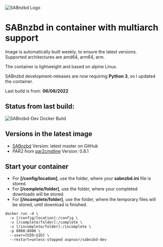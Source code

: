 ![SABnzbd Logo](https://www.usenet.com/wp-content/uploads/2017/05/Screenshot_2-1.png)

**SABnzbd in container with multiarch support**
===

Image is automatically built weekly, to ensure the latest versions.  
Supported architectures are amd64, arm64, arm.

The container is lightweight and based on alpine Linux.   

SABnzbd development-releases are now requiring **Python 3**, so I updated the container.   

Last build is from: **06/08/2022**

Status from last build:
-----
![SABnzbd-Dev Docker Build](https://github.com/avpnusr/sabnzbd-dev/workflows/SABnzbd-Dev%20Docker%20Build/badge.svg)

Versions in the latest image
-----
- [SABnzbd](https://sabnzbd.org "SABnzbd Project Homepage") Version: latest master on GitHub
- PAR2 from [par2cmdline](https://github.com/Parchive/par2cmdline) Version: 0.8.1

Start your container
-----
- For **[/config/location]**, use the folder, where your **sabnzbd.ini** file is stored.
- For **[/complete/folder]**, use the folder, where your completed downloads will be stored.
- For **[/incomplete/folder]**, use the folder, where the temporary files will be stored, until download is finished.

````
docker run -d \
  -v [/config/location]:/config \
  -v [/complete/folder]:/complete \
  -v [/incomplete/folder]:/incomplete \
  -p 8080:8080 \
  --user=[UID:GID] \
  --restart=unless-stopped avpnusr/sabnzbd-dev
